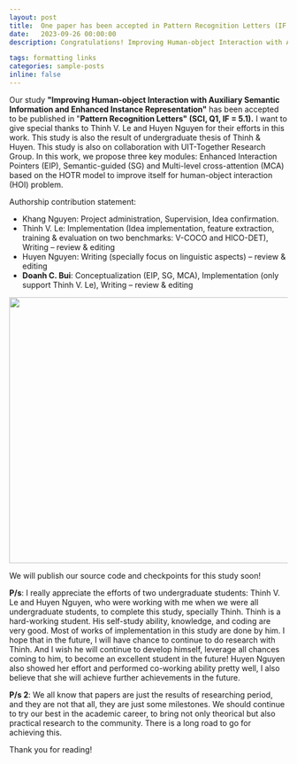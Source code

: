 ```yaml
---
layout: post
title:  One paper has been accepted in Pattern Recognition Letters (IF = 5.1)
date:   2023-09-26 00:00:00
description: Congratulations! Improving Human-object Interaction with Auxiliary Semantic Information and Enhanced Instance Representation has been accepted in Pattern Recognition Letters (IF = 5.1)

tags: formatting links
categories: sample-posts
inline: false
---
```


Our study **"Improving Human-object Interaction with Auxiliary Semantic Information and Enhanced Instance Representation"** has been accepted to be published in "**Pattern Recognition Letters" (SCI, Q1, IF = 5.1).**
I want to give special thanks to Thinh V. Le and Huyen Nguyen for their efforts in this work. This study is also the result of undergraduate thesis of Thinh & Huyen. This study is also on collaboration with UIT-Together Research Group.
In this work, we propose three key modules: Enhanced Interaction Pointers (EIP), Semantic-guided (SG) and Multi-level cross-attention (MCA) based on the HOTR model to improve itself for human-object interaction (HOI) problem.

Authorship contribution statement:
- Khang Nguyen: Project administration, Supervision, Idea confirmation.
- Thinh V. Le: Implementation (Idea implementation, feature extraction, training & evaluation on two benchmarks: V-COCO and HICO-DET), Writing – review & editing
- Huyen Nguyen: Writing (specially focus on linguistic aspects) – review & editing
- **Doanh C. Bui**: Conceptualization (EIP, SG, MCA), Implementation (only support Thinh V. Le), Writing – review & editing

<img src="https://i.imgur.com/mq4dFRu.png" data-canonical-src="https://i.imgur.com/mq4dFRu.png" width="750" height="480" />

We will publish our source code and checkpoints for this study soon!

**P/s**: I really appreciate the efforts of two undergraduate students: Thinh V. Le and Huyen Nguyen, who were working with me when we were all undergraduate students, to complete this study, specially Thinh. Thinh is a hard-working student. His self-study ability, knowledge, and coding are very good. Most of works of implementation in this study are done by him. I hope that in the future, I will have chance to continue to do research with Thinh. And I wish he will continue to develop himself, leverage all chances coming to him, to become an excellent student in the future! Huyen Nguyen also showed her effort and performed co-working ability pretty well, I also believe that she will achieve further achievements in the future.

**P/s 2**: We all know that papers are just the results of researching period, and they are not that all, they are just some milestones. We should continue to try our best in the academic career, to bring not only theorical but also practical research to the community. There is a long road to go for achieving this.

Thank you for reading!
